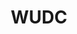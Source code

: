 ---
title: "WUDC"
year: 2023
lang: "English"
tab: ""
country: "Sapin"
city: "Madrid"
ca: ['Klaudia Maciejewska', 'Njuguna Macharia', 'Ruth Silcoff', 'Sher May Nar', 'Jessica Musulin', 'Lovro Šprem', 'SOURODIP PAUL']
isMajor: True
layout: "tournament"
categories: ["tournaments"]
---